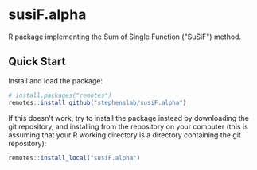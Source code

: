 # susiF.alpha

R package implementing the Sum of Single Function ("SuSiF") method.

## Quick Start

Install and load the package:

```R
# install.packages("remotes")
remotes::install_github("stephenslab/susiF.alpha")
```

If this doesn't work, try to install the package instead by
downloading the git repository, and installing from the repository on
your computer (this is assuming that your R working directory is a
directory containing the git repository):

```R
remotes::install_local("susiF.alpha")
```
